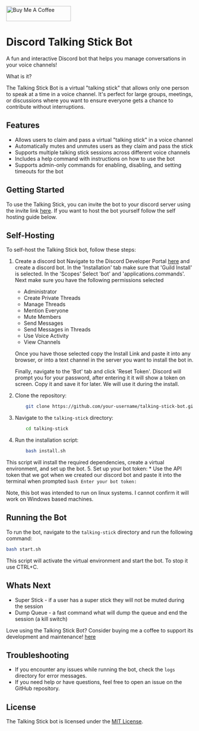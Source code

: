 <a href="https://www.buymeacoffee.com/clipt" target="_blank"><img src="https://cdn.buymeacoffee.com/buttons/default-orange.png" alt="Buy Me A Coffee" height="41" width="174"></a>


**Discord Talking Stick Bot**
=============================================

A fun and interactive Discord bot that helps you manage conversations in your voice channels!

What is it?

The Talking Stick Bot is a virtual "talking stick" that allows only one person to speak at a time in a voice channel. It's perfect for large groups, meetings, or discussions where you want to ensure everyone gets a chance to contribute without interruptions.

**Features**
------------

*   Allows users to claim and pass a virtual "talking stick" in a voice channel
*   Automatically mutes and unmutes users as they claim and pass the stick
*   Supports multiple talking stick sessions across different voice channels
*   Includes a help command with instructions on how to use the bot
*   Supports admin-only commands for enabling, disabling, and setting timeouts for the bot

**Getting Started**
---------------
To use the Talking Stick, you can invite the bot to your discord server using the invite link [here](https://discord.com/oauth2/authorize?client_id=1253826844436856944). If you want to host the bot yourself follow the self hosting guide below.


**Self-Hosting**
----------------

To self-host the Talking Stick bot, follow these steps:

1.  Create a discord bot
    Navigate to the Discord Developer Portal [here](https://discord.com/login?redirect_to=/developers) and create a discord bot. In the 'Installation' tab make sure that 'Guild Install' is selected. In the 'Scopes' Select 'bot' and 'applications.commands'. Next make sure you have the following permissions selected
    * Administrator
    * Create Private Threads
    * Manage Threads
    * Mention Everyone
    * Mute Members
    * Send Messages
    * Send Messages in Threads
    * Use Voice Activity
    * View Channels
    
    Once you have those selected copy the Install Link and paste it into any browser, or into a text channel in the server you want to install the bot in.

    Finally, navigate to the 'Bot' tab and click 'Reset Token'. Discord will prompt you for your password, after entering it it will show a token on screen. Copy it and save it for later. We will use it during the install.

2.  Clone the repository:
    ```bash
        git clone https://github.com/your-username/talking-stick-bot.git
    ```
3.  Navigate to the `talking-stick` directory:
    ```bash
        cd talking-stick
    ```
4.  Run the installation script:
    ```bash
        bash install.sh
    ```
This script will install the required dependencies, create a virtual environment, and set up the bot.
5.  Set up your bot token:
    * Use the API token that we got when we created our discord bot and paste it into the terminal when prompted
    ```bash
        Enter your bot token: 
    ```

Note, this bot was intended to run on linux systems. I cannot confirm it will work on Windows based machines.


**Running the Bot**
-------------------

To run the bot, navigate to the `talking-stick` directory and run the following command:
```bash
bash start.sh
```
This script will activate the virtual environment and start the bot. To stop it use CTRL+C.


**Whats Next**
-------------------

* Super Stick - if a user has a super stick they will not be muted during the session
* Dump Queue - a fast command what will dump the queue and end the session (a kill switch)

Love using the Talking Stick Bot? Consider buying me a coffee to support its development and maintenance! [here](https://buymeacoffee.com/clipt)

**Troubleshooting**
-------------------

*   If you encounter any issues while running the bot, check the `logs` directory for error messages.
*   If you need help or have questions, feel free to open an issue on the GitHub repository.


**License**
------------

The Talking Stick bot is licensed under the [MIT License](https://opensource.org/licenses/MIT).